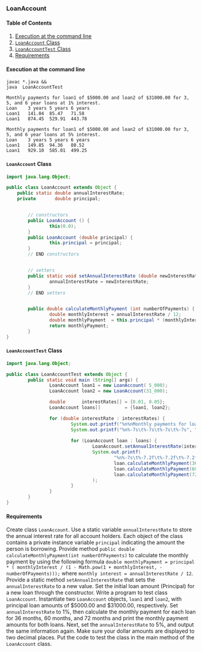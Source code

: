 ### LoanAccount

#### Table of Contents
1. [Execution at the command line](#execution-at-the-command-line)
2. [`LoanAccount` Class](#loanaccount-class)
3. [`LoanAccountTest` Class](#loanaccounttest-class)
4. [Requirements](#requirements)

#### Execution at the command line

```
javac *.java &&
java  LoanAccountTest
```
```
Monthly payments for loan1 of $5000.00 and loan2 of $31000.00 for 3, 5, and 6 year loans at 1% interest.
Loan   	3 years	5 years	6 years
Loan1  	141.04 	85.47  	71.58
Loan1  	874.45 	529.91 	443.78

Monthly payments for loan1 of $5000.00 and loan2 of $31000.00 for 3, 5, and 6 year loans at 5% interest.
Loan   	3 years	5 years	6 years
Loan1  	149.85 	94.36  	80.52
Loan1  	929.10 	585.01 	499.25
```

#### `LoanAccount` Class

```java
import java.lang.Object;

public class LoanAccount extends Object {
    public static double annualInterestRate;
    private       double principal;


		// constructors
		public LoanAccount () {
				this(0.0);
		}
		public LoanAccount (double principal) {
				this.principal = principal;
		}
		// END constructors


		// setters
		public static void setAnnualInterestRate (double newInterestRate) {
				annualInterestRate = newInterestRate;
		}
		// END setters


		public double calculateMonthlyPayment (int numberOfPayments) {
				double monthlyInterest = annualInterestRate / 12;
				double monthlyPayment  = this.principal * (monthlyInterest / (1 - Math.pow(1 + monthlyInterest, -numberOfPayments)));
				return monthlyPayment;
		}
}
```

#### `LoanAccountTest` Class

```java
import java.lang.Object;

public class LoanAccountTest extends Object {
		public static void main (String[] args) {
				LoanAccount loan1 = new LoanAccount( 5_000);
				LoanAccount loan2 = new LoanAccount(31_000);

				double      interestRates[] = {0.01, 0.05};
				LoanAccount loans[]         = {loan1, loan2};

				for (double interestRate : interestRates) {
						System.out.printf("%n%nMonthly payments for loan1 of $5000.00 and loan2 of $31000.00 for 3, 5, and 6 year loans at %.0f%% interest.", interestRate * 100);
						System.out.printf("%n%-7s\t%-7s\t%-7s\t%-7s", "Loan", "3 years", "5 years", "6 years");
						
						for (LoanAccount loan : loans) {
								LoanAccount.setAnnualInterestRate(interestRate);
								System.out.printf(
										"%n%-7s\t%-7.2f\t%-7.2f\t%-7.2f", "Loan1",
										loan.calculateMonthlyPayment(36),
										loan.calculateMonthlyPayment(60),
										loan.calculateMonthlyPayment(72)
								);
						}
				}
		}
}
```

#### Requirements

Create class `LoanAccount`. Use a static variable `annualInterestRate` to store the annual interest rate for all account holders. Each object of the class contains a private instance variable `principal` indicating the amount the person is borrowing. Provide method `public double calculateMonthlyPayment(int numberOfPayments)` to calculate the monthly payment by using the following formula `double monthlyPayment = principal * ( monthlyInterest / (1 - Math.pow(1 + monthlyInterest, -numberOfPayments)));` where `monthly interest = annualInterestRate / 12`. Provide a static method `setAnnualInterestRate` that sets the `annualInterestRate` to a new value.  Set the initial loan amount (Principal) for a new loan through the constructor. Write a program to test class `LoanAccount`. Instantiate two `LoanAccount` objects, `loan1` and `loan2`, with principal loan amounts of $5000.00 and $31000.00, respectively. Set `annualInterestRate` to 1%, then calculate the monthly payment for each loan for 36 months, 60 months, and 72 months and print the monthly payment amounts for both loans. Next, set the `annualInterestRate` to 5%, and output the same information again.  Make sure your dollar amounts are displayed to two decimal places. Put the code to test the class in the main method of the `LoanAccount` class.